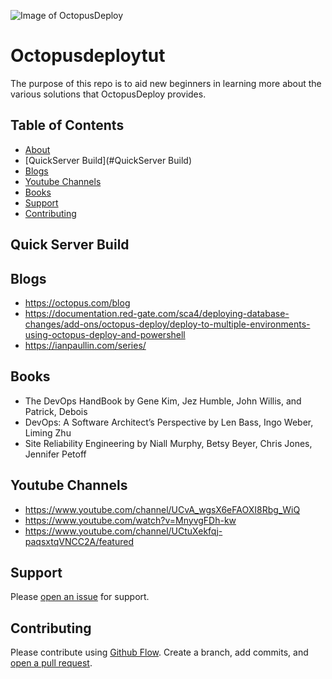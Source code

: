 ![Image of OctopusDeploy](https://www.qbssoftware.com/image/cache/catalog/qbs/octopus-600x315w.png)


# Octopusdeploytut

The purpose of this repo is to aid new beginners in learning more about the various solutions that OctopusDeploy provides.

## Table of Contents

- [About](#About)
- [QuickServer Build](#QuickServer Build)
- [Blogs](#Blogs)
- [Youtube Channels](#YoutubeChannels)
- [Books](#Books)
- [Support](#support)
- [Contributing](#contributing)


## Quick Server Build



## Blogs

- https://octopus.com/blog
- https://documentation.red-gate.com/sca4/deploying-database-changes/add-ons/octopus-deploy/deploy-to-multiple-environments-using-octopus-deploy-and-powershell
- https://ianpaullin.com/series/




## Books

- The DevOps HandBook
by Gene Kim, Jez Humble, John Willis, and Patrick, Debois 
- DevOps: A Software Architect’s Perspective
by Len Bass, Ingo Weber, Liming Zhu
- Site Reliability Engineering
by Niall Murphy, Betsy Beyer, Chris Jones, Jennifer Petoff 

## Youtube Channels

- https://www.youtube.com/channel/UCvA_wgsX6eFAOXI8Rbg_WiQ
- https://www.youtube.com/watch?v=MnyvgFDh-kw
- https://www.youtube.com/channel/UCtuXekfqj-paqsxtqVNCC2A/featured

## Support

Please [open an issue](https://github.com/fraction/readme-boilerplate/issues/new) for support.

## Contributing

Please contribute using [Github Flow](https://guides.github.com/introduction/flow/). Create a branch, add commits, and [open a pull request](https://github.com/fraction/readme-boilerplate/compare/).
